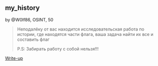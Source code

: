 ## my_history
by @W0lf86, OSINT, 50

> Неподалёку от вас находится исследовательская работа по истории, где находятся части флага, ваша задача найти их все и составить флаг
> 
> P.S: Забирать работу с собой нельзя!!!

[Write-up](WRITEUP.md)